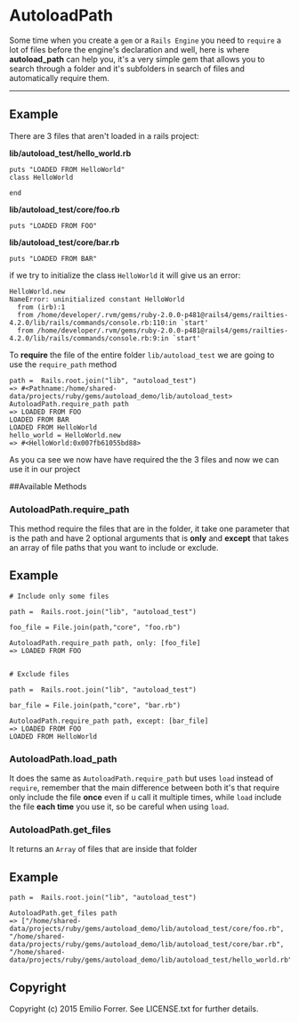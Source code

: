 **AutoloadPath**
===================

Some time when you create a `gem` or a `Rails Engine`  you need to `require` a lot of files before the engine's declaration and well, here is where **autoload_path** can help you, it's a very simple gem that allows you to search through a folder and it's subfolders in search of files and automatically require them.

----------


Example
-------------

There are 3 files that aren't loaded in a rails project:

**lib/autoload_test/hello_world.rb**

```
puts "LOADED FROM HelloWorld"
class HelloWorld

end
```

**lib/autoload_test/core/foo.rb**


```
puts "LOADED FROM FOO"
```

**lib/autoload_test/core/bar.rb**

```
puts "LOADED FROM BAR"
```

if we try to initialize the class `HelloWorld` it will give us an error:

```
HelloWorld.new
NameError: uninitialized constant HelloWorld
  from (irb):1
  from /home/developer/.rvm/gems/ruby-2.0.0-p481@rails4/gems/railties-4.2.0/lib/rails/commands/console.rb:110:in `start'
  from /home/developer/.rvm/gems/ruby-2.0.0-p481@rails4/gems/railties-4.2.0/lib/rails/commands/console.rb:9:in `start'

```

To **require** the file of the entire folder `lib/autoload_test` we are going to use the `require_path` method

```
path =  Rails.root.join("lib", "autoload_test")
=> #<Pathname:/home/shared-data/projects/ruby/gems/autoload_demo/lib/autoload_test>
AutoloadPath.require_path path
=> LOADED FROM FOO
LOADED FROM BAR
LOADED FROM HelloWorld
hello_world = HelloWorld.new
=> #<HelloWorld:0x007fb61055bd88>

```

As you ca see we now have have required the the 3 files and now we can use it in our project

##Available Methods

###  **AutoloadPath.require_path**

This method require the files that are in the folder, it take one parameter that is the path and have 2 optional arguments that is **only** and **except** that takes an array of file paths that you want to include or exclude.

Example
-------------

```
# Include only some files

path =  Rails.root.join("lib", "autoload_test")

foo_file = File.join(path,"core", "foo.rb")

AutoloadPath.require_path path, only: [foo_file]
=> LOADED FROM FOO


# Exclude files

path =  Rails.root.join("lib", "autoload_test")

bar_file = File.join(path,"core", "bar.rb")

AutoloadPath.require_path path, except: [bar_file]
=> LOADED FROM FOO
LOADED FROM HelloWorld
```



###  **AutoloadPath.load_path**

It does the same as `AutoloadPath.require_path` but uses `load` instead of  `require`, remember that the main difference between both it's that require only  include the file **once** even if u call it multiple times, while `load` include the file **each time** you use it, so be careful when using `load`.


###  **AutoloadPath.get_files**
It returns an `Array` of files that are inside that folder

Example
-------------

```
path =  Rails.root.join("lib", "autoload_test")

AutoloadPath.get_files path
=> ["/home/shared-data/projects/ruby/gems/autoload_demo/lib/autoload_test/core/foo.rb", "/home/shared-data/projects/ruby/gems/autoload_demo/lib/autoload_test/core/bar.rb", "/home/shared-data/projects/ruby/gems/autoload_demo/lib/autoload_test/hello_world.rb"]
```

## **Copyright**

Copyright (c) 2015 Emilio Forrer. See LICENSE.txt for further details.
